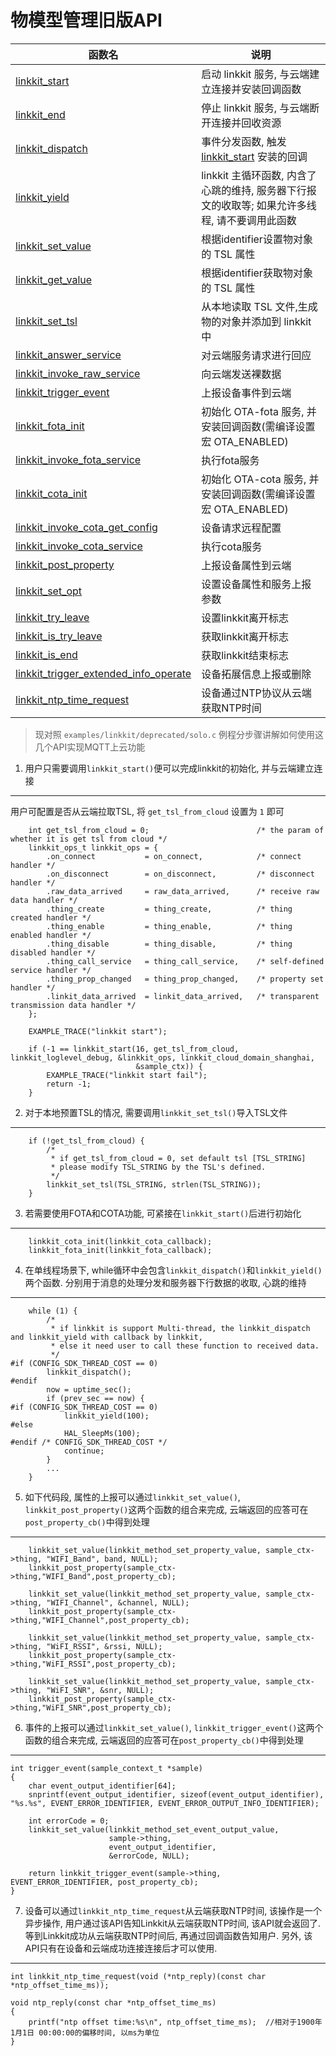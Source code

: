 # 物模型管理旧版API

| 函数名                                                                              | 说明
|-------------------------------------------------------------------------------------|-------------------------------------------------------------------------------------------------
| [linkkit_start](#linkkit_start)                                                     | 启动 linkkit 服务, 与云端建立连接并安装回调函数
| [linkkit_end](#linkkit_end)                                                         | 停止 linkkit 服务, 与云端断开连接并回收资源
| [linkkit_dispatch](#linkkit_dispatch)                                               | 事件分发函数, 触发 [linkkit_start](#linkkit_start) 安装的回调
| [linkkit_yield](#linkkit_yield)                                                     | linkkit 主循环函数, 内含了心跳的维持, 服务器下行报文的收取等; 如果允许多线程, 请不要调用此函数
| [linkkit_set_value](#linkkit_set_value)                                             | 根据identifier设置物对象的 TSL 属性
| [linkkit_get_value](#linkkit_get_value)                                             | 根据identifier获取物对象的 TSL 属性
| [linkkit_set_tsl](#linkkit_set_tsl)                                                 | 从本地读取 TSL 文件,生成物的对象并添加到 linkkit 中
| [linkkit_answer_service](#linkkit_answer_service)                                   | 对云端服务请求进行回应
| [linkkit_invoke_raw_service](#linkkit_invoke_raw_service)                           | 向云端发送裸数据
| [linkkit_trigger_event](#linkkit_trigger_event)                                     | 上报设备事件到云端
| [linkkit_fota_init](#linkkit_fota_init)                                             | 初始化 OTA-fota 服务, 并安装回调函数(需编译设置宏 OTA_ENABLED)
| [linkkit_invoke_fota_service](#linkkit_invoke_fota_service)                         | 执行fota服务
| [linkkit_cota_init](#linkkit_cota_init)                                             | 初始化 OTA-cota 服务, 并安装回调函数(需编译设置宏 OTA_ENABLED)
| [linkkit_invoke_cota_get_config](#linkkit_invoke_cota_get_config)                   | 设备请求远程配置
| [linkkit_invoke_cota_service](#linkkit_invoke_cota_service)                         | 执行cota服务
| [linkkit_post_property](#linkkit_post_property)                                     | 上报设备属性到云端
| [linkkit_set_opt](#linkkit_set_opt)                                                 | 设置设备属性和服务上报参数
| [linkkit_try_leave](#linkkit_try_leave)                                             | 设置linkkit离开标志
| [linkkit_is_try_leave](#linkkit_is_try_leave)                                       | 获取linkkit离开标志
| [linkkit_is_end](#linkkit_is_end)                                                   | 获取linkkit结束标志
| [linkkit_trigger_extended_info_operate](#linkkit_trigger_extended_info_operate)     | 设备拓展信息上报或删除
| [linkkit_ntp_time_request](#linkkit_ntp_time_request)                               | 设备通过NTP协议从云端获取NTP时间

> 现对照 `examples/linkkit/deprecated/solo.c` 例程分步骤讲解如何使用这几个API实现MQTT上云功能

1. 用户只需要调用`linkkit_start()`便可以完成linkkit的初始化, 并与云端建立连接
---
用户可配置是否从云端拉取TSL, 将 `get_tsl_from_cloud` 设置为 `1` 即可

```
    int get_tsl_from_cloud = 0;                        /* the param of whether it is get tsl from cloud */
    linkkit_ops_t linkkit_ops = {
        .on_connect           = on_connect,            /* connect handler */
        .on_disconnect        = on_disconnect,         /* disconnect handler */
        .raw_data_arrived     = raw_data_arrived,      /* receive raw data handler */
        .thing_create         = thing_create,          /* thing created handler */
        .thing_enable         = thing_enable,          /* thing enabled handler */
        .thing_disable        = thing_disable,         /* thing disabled handler */
        .thing_call_service   = thing_call_service,    /* self-defined service handler */
        .thing_prop_changed   = thing_prop_changed,    /* property set handler */
        .linkit_data_arrived  = linkit_data_arrived,   /* transparent transmission data handler */
    };

    EXAMPLE_TRACE("linkkit start");

    if (-1 == linkkit_start(16, get_tsl_from_cloud, linkkit_loglevel_debug, &linkkit_ops, linkkit_cloud_domain_shanghai,
                            &sample_ctx)) {
        EXAMPLE_TRACE("linkkit start fail");
        return -1;
    }
```

2. 对于本地预置TSL的情况, 需要调用`linkkit_set_tsl()`导入TSL文件
---
```
    if (!get_tsl_from_cloud) {
        /*
         * if get_tsl_from_cloud = 0, set default tsl [TSL_STRING]
         * please modify TSL_STRING by the TSL's defined.
         */
        linkkit_set_tsl(TSL_STRING, strlen(TSL_STRING));
    }
```

3. 若需要使用FOTA和COTA功能, 可紧接在`linkkit_start()`后进行初始化
---
```
    linkkit_cota_init(linkkit_cota_callback);
    linkkit_fota_init(linkkit_fota_callback);
```

4. 在单线程场景下, while循环中会包含`linkkit_dispatch()`和`linkkit_yield()`两个函数. 分别用于消息的处理分发和服务器下行数据的收取, 心跳的维持
---
```
    while (1) {
        /*
         * if linkkit is support Multi-thread, the linkkit_dispatch and linkkit_yield with callback by linkkit,
         * else it need user to call these function to received data.
         */
#if (CONFIG_SDK_THREAD_COST == 0)
        linkkit_dispatch();
#endif
        now = uptime_sec();
        if (prev_sec == now) {
#if (CONFIG_SDK_THREAD_COST == 0)
            linkkit_yield(100);
#else
            HAL_SleepMs(100);
#endif /* CONFIG_SDK_THREAD_COST */
            continue;
        }
        ...
    }
```

5. 如下代码段, 属性的上报可以通过`linkkit_set_value()`, `linkkit_post_property()`这两个函数的组合来完成, 云端返回的应答可在`post_property_cb()`中得到处理
---
```
    linkkit_set_value(linkkit_method_set_property_value, sample_ctx->thing, "WIFI_Band", band, NULL);
    linkkit_post_property(sample_ctx->thing,"WIFI_Band",post_property_cb);

    linkkit_set_value(linkkit_method_set_property_value, sample_ctx->thing, "WIFI_Channel", &channel, NULL);
    linkkit_post_property(sample_ctx->thing,"WIFI_Channel",post_property_cb);

    linkkit_set_value(linkkit_method_set_property_value, sample_ctx->thing, "WiFI_RSSI", &rssi, NULL);
    linkkit_post_property(sample_ctx->thing,"WiFI_RSSI",post_property_cb);

    linkkit_set_value(linkkit_method_set_property_value, sample_ctx->thing, "WiFI_SNR", &snr, NULL);
    linkkit_post_property(sample_ctx->thing,"WiFI_SNR",post_property_cb);
```

6. 事件的上报可以通过`linkkit_set_value()`, `linkkit_trigger_event()`这两个函数的组合来完成, 云端返回的应答可在`post_property_cb()`中得到处理
---
```
int trigger_event(sample_context_t *sample)
{
    char event_output_identifier[64];
    snprintf(event_output_identifier, sizeof(event_output_identifier), "%s.%s", EVENT_ERROR_IDENTIFIER, EVENT_ERROR_OUTPUT_INFO_IDENTIFIER);

    int errorCode = 0;
    linkkit_set_value(linkkit_method_set_event_output_value,
                      sample->thing,
                      event_output_identifier,
                      &errorCode, NULL);

    return linkkit_trigger_event(sample->thing, EVENT_ERROR_IDENTIFIER, post_property_cb);
}
```

7. 设备可以通过`linkkit_ntp_time_request`从云端获取NTP时间, 该操作是一个异步操作, 用户通过该API告知Linkkit从云端获取NTP时间, 该API就会返回了. 等到Linkkit成功从云端获取NTP时间后, 再通过回调函数告知用户. 另外, 该API只有在设备和云端成功连接连接后才可以使用.
---
```
int linkkit_ntp_time_request(void (*ntp_reply)(const char *ntp_offset_time_ms));

void ntp_reply(const char *ntp_offset_time_ms)
{
    printf("ntp offset time:%s\n", ntp_offset_time_ms);  //相对于1900年1月1日 00:00:00的偏移时间, 以ms为单位
}
```
